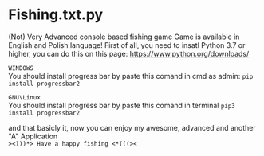 # Fishing.txt.py
(Not) Very Advanced console based fishing game
Game is available in English and Polish language!
First of all, you need to insatl Python 3.7 or higher, you can do this on this page: https://www.python.org/downloads/ 
  
```WINDOWS```   
You should install progress bar by paste this comand in cmd as admin: `pip install progressbar2` 
  
```GNU\Linux```  
You should install progress bar by paste this comand in terminal `pip3 install progressbar2`

and that basicly it, now you can enjoy my awesome, advanced and another "A" Application  
`><)))*> Have a happy fishing <*(((><`
